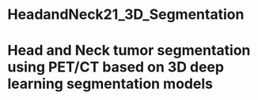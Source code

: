 # HeadandNeck21_3D_Segmentation
# Head and Neck tumor segmentation using PET/CT based on 3D deep learning segmentation models
